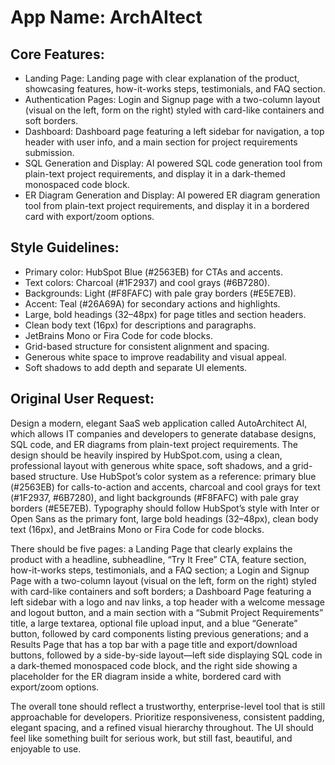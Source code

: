 # **App Name**: ArchAItect

## Core Features:

- Landing Page: Landing page with clear explanation of the product, showcasing features, how-it-works steps, testimonials, and FAQ section.
- Authentication Pages: Login and Signup page with a two-column layout (visual on the left, form on the right) styled with card-like containers and soft borders.
- Dashboard: Dashboard page featuring a left sidebar for navigation, a top header with user info, and a main section for project requirements submission.
- SQL Generation and Display: AI powered SQL code generation tool from plain-text project requirements, and display it in a dark-themed monospaced code block.
- ER Diagram Generation and Display: AI powered ER diagram generation tool from plain-text project requirements, and display it in a bordered card with export/zoom options.

## Style Guidelines:

- Primary color: HubSpot Blue (#2563EB) for CTAs and accents.
- Text colors: Charcoal (#1F2937) and cool grays (#6B7280).
- Backgrounds: Light (#F8FAFC) with pale gray borders (#E5E7EB).
- Accent: Teal (#26A69A) for secondary actions and highlights.
- Large, bold headings (32–48px) for page titles and section headers.
- Clean body text (16px) for descriptions and paragraphs.
- JetBrains Mono or Fira Code for code blocks.
- Grid-based structure for consistent alignment and spacing.
- Generous white space to improve readability and visual appeal.
- Soft shadows to add depth and separate UI elements.

## Original User Request:
Design a modern, elegant SaaS web application called AutoArchitect AI, which allows IT companies and developers to generate database designs, SQL code, and ER diagrams from plain-text project requirements. The design should be heavily inspired by HubSpot.com, using a clean, professional layout with generous white space, soft shadows, and a grid-based structure. Use HubSpot’s color system as a reference: primary blue (#2563EB) for calls-to-action and accents, charcoal and cool grays for text (#1F2937, #6B7280), and light backgrounds (#F8FAFC) with pale gray borders (#E5E7EB). Typography should follow HubSpot’s style with Inter or Open Sans as the primary font, large bold headings (32–48px), clean body text (16px), and JetBrains Mono or Fira Code for code blocks.

There should be five pages: a Landing Page that clearly explains the product with a headline, subheadline, “Try It Free” CTA, feature section, how-it-works steps, testimonials, and a FAQ section; a Login and Signup Page with a two-column layout (visual on the left, form on the right) styled with card-like containers and soft borders; a Dashboard Page featuring a left sidebar with a logo and nav links, a top header with a welcome message and logout button, and a main section with a “Submit Project Requirements” title, a large textarea, optional file upload input, and a blue “Generate” button, followed by card components listing previous generations; and a Results Page that has a top bar with a page title and export/download buttons, followed by a side-by-side layout—left side displaying SQL code in a dark-themed monospaced code block, and the right side showing a placeholder for the ER diagram inside a white, bordered card with export/zoom options.

The overall tone should reflect a trustworthy, enterprise-level tool that is still approachable for developers. Prioritize responsiveness, consistent padding, elegant spacing, and a refined visual hierarchy throughout. The UI should feel like something built for serious work, but still fast, beautiful, and enjoyable to use.
  